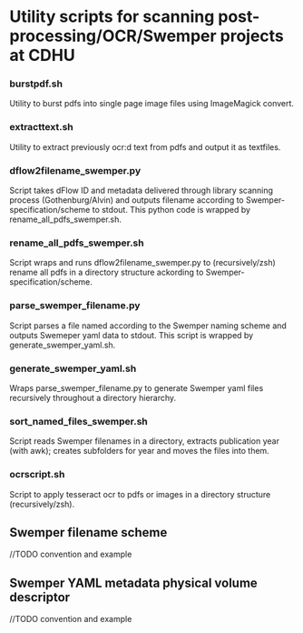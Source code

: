# Utility scripts for scanning post-processing/OCR/Swemper projects at CDHU

### burstpdf.sh
Utility to burst pdfs into single page image files using ImageMagick convert.

### extracttext.sh
Utility to extract previously ocr:d text from pdfs and output it as textfiles.

### dflow2filename_swemper.py
Script takes dFlow ID and metadata delivered through library scanning process (Gothenburg/Alvin) and outputs filename according to Swemper-specification/scheme to stdout. This python code is wrapped by rename_all_pdfs_swemper.sh.

### rename_all_pdfs_swemper.sh
Script wraps and runs dflow2filename_swemper.py to (recursively/zsh) rename all pdfs in a directory structure ackording to Swemper-specification/scheme.

### parse_swemper_filename.py
Script parses a file named according to the Swemper naming scheme and outputs Swemeper yaml data to stdout. This script is wrapped by generate_swemper_yaml.sh.

### generate_swemper_yaml.sh
Wraps parse_swemper_filename.py to generate Swemper yaml files recursively throughout a directory hierarchy.

### sort_named_files_swemper.sh
Script reads Swemper filenames in a directory, extracts publication year (with awk); creates subfolders for year and moves the files into them.

### ocrscript.sh
Script to apply tesseract ocr to pdfs or images in a directory structure (recursively/zsh).

## Swemper filename scheme
//TODO convention and example

## Swemper YAML metadata physical volume descriptor
//TODO convention and example
